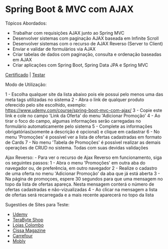 # Spring Boot & MVC com AJAX

Tópicos Abordados:
   - Trabalhar com requisições AJAX junto ao Spring MVC
   - Desenvolver sistemas com paginação AJAX baseada em Infinite Scroll
   - Desenvolver sistemas com o recurso de AJAX Reverso (Server to Client)
   - Enviar e validar de formulários via AJAX
   - Criar tabelas de dados com paginação, consulta e ordenação baseadas em AJAX
   - Criar aplicações com Spring Boot, Spring Data JPA e Spring MVC
   
  <a href="https://www.udemy.com/certificate/UC-7e62d655-bc4b-42d5-9b97-6ff9184ef323/" rel="noopener">Certificado</a> | <a href="https://my-demo-ajax.herokuapp.com/">Testar</a>
   
Modo de Utilização:

   1 - Escolha qualquer site da lista abaixo pois ele possui pelo menos uma das meta tags utilizadas no sistema
   2 - Abra o link de qualquer produto oferecido pelo site escolhido, exemplo: https://www.udemy.com/course/spring-boot-mvc-com-ajax/
   3 - Copie este link e cole no campo 'Link da Oferta' do menu 'Adicionar Promoção'
   4 - Ao tirar o foco do campo, algumas informações serão carregadas no formulário automaticamente pelo sistema
   5 - Complete as informações obrigatórias(somente a descrição é opcional) e clique em cadastrar
   6 - No menu 'Promoções' é possível ver a lista de ofertas cadastradas em formato de Cards
   7 - No menu 'Tabela de Promoções' é possível realizar as demais operações de CRUD no sistema. Todas com suas devidas validações
   
Ajax Reverso:
    - Para ver o recurso de Ajax Reverso em funcionamento, siga os seguintes passos:
    	1 - Abra o menu 'Promoções' em outra aba do navegador ou, de preferência, em outro navegador
    	2 - Realize o cadastro de uma oferta no menu 'Adicionar Promoção' da aba que já está aberta
    	3 - Na página de promoçoes, espere 30 segundos para que uma mensagem no topo da lista de ofertas apareça. Nesta mensagem conterá o número de ofertas cadastradas e não-vizualizadas
    	4 - Ao clicar na mensagem a lista de ofertas será recarregada e a mais recente aparecerá no topo da lista
    	
Sugestões de Sites para Teste:
   - <a href="https://www.udemy.com" target="_blank">Udemy</a>
   - <a href="https://www.terabyteshop.com.br" target="_blank">TeraByte Shop</a>
   - <a href="https://www.colombo.com.br" target="_blank">Lojas Colombo</a>
   - <a href="https://www.cissamagazine.com.br" target="_blank">Cissa Magazine</a>
   - <a href="https://www.carrefour.com.br" target="_blank">Carrefour</a>
   - <a href="https://www.mobly.com.br" target="_blank">Mobly</a>
	
   	   
   